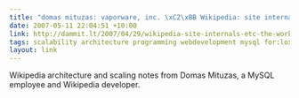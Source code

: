 ```yaml
---
title: "domas mituzas: vaporware, inc. \xC2\xBB Wikipedia: site internals, etc (the workbook)"
date: 2007-05-11 22:04:51 +10:00
link: http://dammit.lt/2007/04/29/wikipedia-site-internals-etc-the-workbook/
tags: scalability architecture programming webdevelopment mysql for:lox for:geekylucas for:andrewk
layout: link
---
```

Wikipedia architecture and scaling notes from Domas Mituzas, a MySQL employee and Wikipedia developer.
